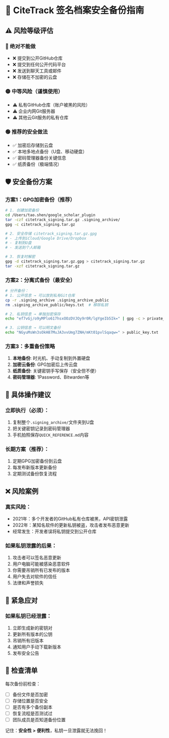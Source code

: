 # 🔐 CiteTrack 签名档案安全备份指南

## ⚠️ 风险等级评估

### 🔴 绝对不能做
- ❌ 提交到公开GitHub仓库
- ❌ 提交到任何公开代码平台
- ❌ 发送到聊天工具或邮件
- ❌ 存储在不加密的云盘

### 🟡 中等风险（谨慎使用）
- ⚠️ 私有GitHub仓库（账户被黑的风险）
- ⚠️ 企业内网Git服务器
- ⚠️ 其他云Git服务的私有仓库

### 🟢 推荐的安全做法
- ✅ 加密后存储到云盘
- ✅ 本地多地点备份（U盘、移动硬盘）
- ✅ 密码管理器备份关键信息
- ✅ 纸质备份（极端情况）

## 🛡️ 安全备份方案

### 方案1：GPG加密备份（推荐）
```bash
# 1. 创建加密备份
cd /Users/tao.shen/google_scholar_plugin
tar -czf citetrack_signing.tar.gz .signing_archive/
gpg -c citetrack_signing.tar.gz

# 2. 安全存储 citetrack_signing.tar.gz.gpg
# - 上传到iCloud/Google Drive/Dropbox
# - 复制到U盘
# - 发送到个人邮箱

# 3. 恢复时解密
gpg -d citetrack_signing.tar.gz.gpg > citetrack_signing.tar.gz
tar -xzf citetrack_signing.tar.gz
```

### 方案2：分离式备份（最安全）
```bash
# 分开备份：
# 1. 公开信息 → 可以放到私有Git仓库
cp -r .signing_archive .signing_archive_public
rm .signing_archive_public/keys.txt  # 移除私钥

# 2. 私钥信息 → 单独加密保存
echo "ef7vGj/o9yMPlo617hsxOOzDVJOy9r0R/lgYgeIb5Ik=" | gpg -c > private_key.gpg

# 3. 公钥信息 → 可以明文备份
echo "NGyuMsWn3sOkH87MuJA3vvUmg7ZNH/mKt01pvlSqaqw=" > public_key.txt
```

### 方案3：多重备份策略
1. **本地备份**: 时光机、手动复制到外置硬盘
2. **加密云备份**: GPG加密后上传云盘
3. **纸质备份**: 关键密钥手写保存（安全但不便）
4. **密码管理器**: 1Password、Bitwarden等

## 🎯 具体操作建议

### 立即执行（必须）：
1. 复制整个`.signing_archive/`文件夹到U盘
2. 把关键密钥记录到密码管理器
3. 手机拍照保存`QUICK_REFERENCE.md`内容

### 长期方案（推荐）：
1. 定期GPG加密备份到云盘
2. 每发布新版本更新备份
3. 定期测试备份恢复流程

## ❌ 风险案例

### 真实风险：
- 2021年：多个开发者的GitHub私有仓库被黑，API密钥泄露
- 2022年：某知名软件的更新私钥被盗，攻击者发布恶意更新
- 经常发生：开发者误将私钥提交到公开仓库

### 如果私钥泄露的后果：
1. 攻击者可以签名恶意更新
2. 用户电脑可能被感染恶意软件
3. 你需要吊销所有已发布的版本
4. 用户失去对软件的信任
5. 法律和声誉损失

## 🔧 紧急应对

### 如果私钥已经泄露：
1. 立即生成新的密钥对
2. 更新所有版本的公钥
3. 吊销所有旧版本
4. 通知用户手动下载新版本
5. 发布安全公告

## 📝 检查清单

每次备份前检查：
- [ ] 备份文件是否加密
- [ ] 存储位置是否安全
- [ ] 是否有多个备份副本
- [ ] 恢复流程是否测试过
- [ ] 团队成员是否知道备份位置

记住：**安全性 > 便利性**，私钥一旦泄露就无法挽回！